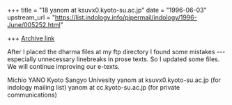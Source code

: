 +++
title = "18 yanom at ksuvx0.kyoto-su.ac.jp"
date = "1996-06-03"
upstream_url = "https://list.indology.info/pipermail/indology/1996-June/005252.html"

+++
[Archive link](https://list.indology.info/pipermail/indology/1996-June/005252.html)

After I placed the dharma files at my ftp directory
I found some mistakes --- especially unnecessary linebreaks
in prose texts.  So I updated some files.  We will continue
improving our e-texts.

Michio YANO
Kyoto Sangyo Univesity
yanom at ksuvx0.kyoto-su.ac.jp (for indology mailing list)
yanom at cc.kyoto-su.ac.jp (for private communications)




